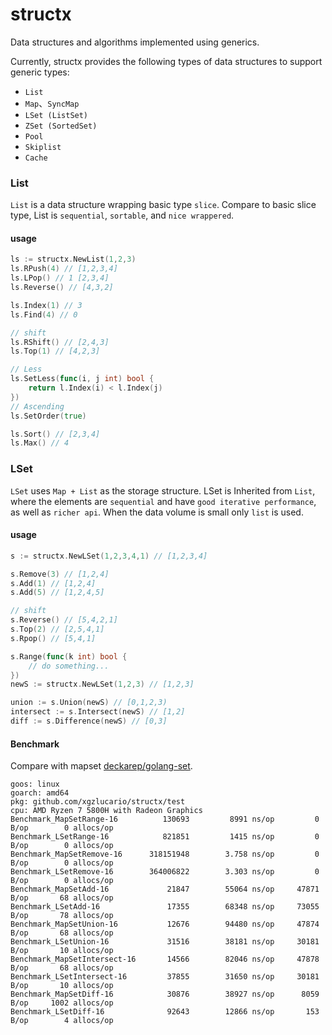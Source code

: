 # structx

Data structures and algorithms implemented using generics.

Currently, structx provides the following types of data structures to support generic types:

- `List`
- `Map`、`SyncMap`
- `LSet (ListSet)`
- `ZSet (SortedSet)`
- `Pool`
- `Skiplist`
- `Cache`

### List

`List` is a data structure wrapping basic type `slice`.  Compare to basic slice type, List is `sequential`, `sortable`, and `nice wrappered`.

#### usage

```go
ls := structx.NewList(1,2,3)
ls.RPush(4) // [1,2,3,4]
ls.LPop() // 1 [2,3,4]
ls.Reverse() // [4,3,2]

ls.Index(1) // 3
ls.Find(4) // 0

// shift
ls.RShift() // [2,4,3]
ls.Top(1) // [4,2,3]

// Less
ls.SetLess(func(i, j int) bool {
	return l.Index(i) < l.Index(j)
})
// Ascending
ls.SetOrder(true)

ls.Sort() // [2,3,4]
ls.Max() // 4
```

### LSet

`LSet` uses `Map + List` as the storage structure. LSet is Inherited from `List`, where the elements are `sequential` and have `good iterative performance`, as well as `richer api`. When the data volume is small only `list` is used.

#### **usage**

```go
s := structx.NewLSet(1,2,3,4,1) // [1,2,3,4]

s.Remove(3) // [1,2,4]
s.Add(1) // [1,2,4]
s.Add(5) // [1,2,4,5]

// shift
s.Reverse() // [5,4,2,1]
s.Top(2) // [2,5,4,1]
s.Rpop() // [5,4,1]

s.Range(func(k int) bool {
    // do something...
})
newS := structx.NewLSet(1,2,3) // [1,2,3]

union := s.Union(newS) // [0,1,2,3)
intersect := s.Intersect(newS) // [1,2]
diff := s.Difference(newS) // [0,3]
```

#### **Benchmark**

Compare with mapset [deckarep/golang-set](https://github.com/deckarep/golang-set).

```
goos: linux
goarch: amd64
pkg: github.com/xgzlucario/structx/test
cpu: AMD Ryzen 7 5800H with Radeon Graphics  
Benchmark_MapSetRange-16          130693	     8991 ns/op	        0 B/op	      0 allocs/op
Benchmark_LSetRange-16            821851	     1415 ns/op	        0 B/op	      0 allocs/op
Benchmark_MapSetRemove-16      318151948	    3.758 ns/op	        0 B/op	      0 allocs/op
Benchmark_LSetRemove-16        364006822	    3.303 ns/op	        0 B/op	      0 allocs/op
Benchmark_MapSetAdd-16         	   21847	    55064 ns/op	    47871 B/op	     68 allocs/op
Benchmark_LSetAdd-16               17355	    68348 ns/op	    73055 B/op	     78 allocs/op
Benchmark_MapSetUnion-16           12676	    94480 ns/op	    47874 B/op	     68 allocs/op
Benchmark_LSetUnion-16             31516	    38181 ns/op	    30181 B/op	     10 allocs/op
Benchmark_MapSetIntersect-16       14566	    82046 ns/op	    47878 B/op	     68 allocs/op
Benchmark_LSetIntersect-16         37855	    31650 ns/op	    30181 B/op	     10 allocs/op
Benchmark_MapSetDiff-16            30876	    38927 ns/op	     8059 B/op	   1002 allocs/op
Benchmark_LSetDiff-16          	   92643	    12866 ns/op	      153 B/op	      4 allocs/op
```

